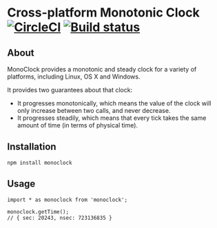 # Cross-platform Monotonic Clock [![CircleCI](https://circleci.com/gh/srijs/node-monoclock.svg?style=svg)](https://circleci.com/gh/srijs/node-monoclock) [![Build status](https://ci.appveyor.com/api/projects/status/dapkmqm7u1b11vgl?svg=true)](https://ci.appveyor.com/project/srijs/node-monoclock)

## About

MonoClock provides a monotonic and steady clock for a variety of platforms, including Linux, OS X and Windows.

It provides two guarantees about that clock:

- It progresses monotonically, which means the value of the clock will only increase between two calls, and never decrease.
- It progresses steadily, which means that every tick takes the same amount of time (in terms of physical time).

## Installation

```
npm install monoclock
```

## Usage

```
import * as monoclock from 'monoclock';

monoclock.getTime();
// { sec: 20243, nsec: 723136835 }
```
